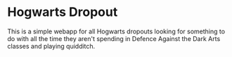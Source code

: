 # Hogwarts Dropout

This is a simple webapp for all Hogwarts dropouts looking for something to do with all the time they aren't spending in Defence Against the Dark Arts classes and playing quidditch.

